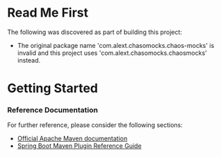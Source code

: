 # Read Me First
The following was discovered as part of building this project:

* The original package name 'com.alext.chasomocks.chaos-mocks' is invalid and this project uses 'com.alext.chasomocks.chaosmocks' instead.

# Getting Started

### Reference Documentation
For further reference, please consider the following sections:

* [Official Apache Maven documentation](https://maven.apache.org/guides/index.html)
* [Spring Boot Maven Plugin Reference Guide](https://docs.spring.io/spring-boot/docs/2.2.6.RELEASE/maven-plugin/)

